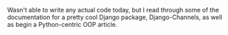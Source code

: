 Wasn't able to write any actual code today, but I read through some of the documentation for a pretty cool Django package, Django-Channels, as well as begin a Python-centric OOP article.
